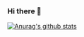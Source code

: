 ### Hi there 👋

[![Anurag's github stats](https://github-readme-stats.vercel.app/api?username=ThaePeng)](https://github.com/anuraghazra/github-readme-stats)
<!--
**FuiTai/FuiTai** is a ✨ _special_ ✨ repository because its `README.md` (this file) appears on your GitHub profile.

Here are some ideas to get you started:

- 🔭 I’m currently working on ...
- 🌱 I’m currently learning ...
- 👯 I’m looking to collaborate on ...
- 🤔 I’m looking for help with ...
- 💬 Ask me about ...
- 📫 How to reach me: ...
- 😄 Pronouns: ...
- ⚡ Fun fact: ...
-->
